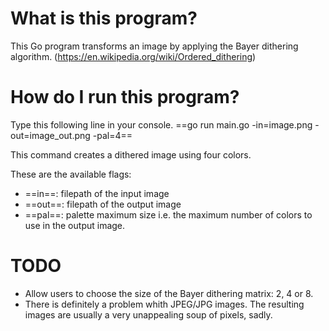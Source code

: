 # What is this program?
This Go program transforms an image by applying the Bayer dithering algorithm. (https://en.wikipedia.org/wiki/Ordered_dithering)

# How do I run this program?
Type this following line in your console.
==go run main.go -in=image.png -out=image_out.png -pal=4==

This command creates a dithered image using four colors.

These are the available flags:
- ==in==:   filepath of the input image
- ==out==:  filepath of the output image
- ==pal==:  palette maximum size i.e. the maximum number of colors to use in the output image.

# TODO
 - Allow users to choose the size of the Bayer dithering matrix: 2, 4 or 8.
 - There is definitely a problem whith JPEG/JPG images. The resulting images are usually a very unappealing soup of pixels, sadly.